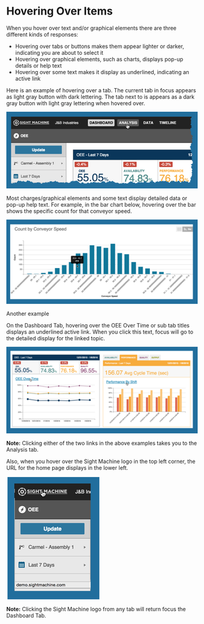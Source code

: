 # Hovering Over Items
 When you hover over text and/or graphical elements there are three different kinds of responses:
 
 * Hovering over tabs or buttons makes them appear lighter or darker, indicating you are about to select it
 * Hovering over graphical elements, such as charts, displays pop-up details or help text
 * Hovering over some text makes it display as underlined, indicating an active link
 
 Here is an example of hovering over a tab. The current tab in focus appears as light gray button with dark lettering. The tab next to is appears as a dark gray button with light gray lettering when hovered over. 

![](hoverSelectBorder.png)

 Most charges/graphical elements and some text display detailed data or pop-up help text. For example, in the bar chart below, hovering over the bar shows the specific count for that conveyor speed.

![](hoverGraphicDetail.png)

 Another example
 
 On the Dashboard Tab, hovering over the OEE Over Time or sub tab titles displays an underlined active link. When you click this text, focus will go to the detailed display for the linked topic.

![](hoverActiveLinks.png)

**Note:** Clicking either of the two links in the above examples takes you to the Analysis tab. 

Also, when you hover over the Sight Machine logo in the top left corner, the URL for the home page displays in the lower left.

![](hoverSightMachineLogo.png)

**Note:** Clicking the Sight Machine logo from any tab will return focus the Dashboard Tab.